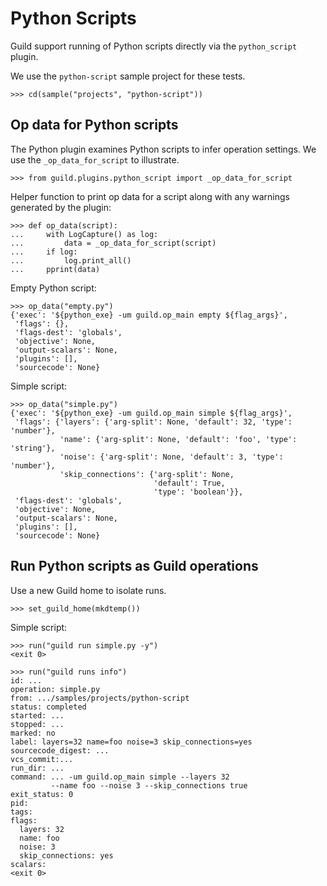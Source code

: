 # Python Scripts

Guild support running of Python scripts directly via the
`python_script` plugin.

We use the `python-script` sample project for these tests.

    >>> cd(sample("projects", "python-script"))

## Op data for Python scripts

The Python plugin examines Python scripts to infer operation
settings. We use the `_op_data_for_script` to illustrate.

    >>> from guild.plugins.python_script import _op_data_for_script

Helper function to print op data for a script along with any warnings
generated by the plugin:

    >>> def op_data(script):
    ...     with LogCapture() as log:
    ...         data = _op_data_for_script(script)
    ...     if log:
    ...         log.print_all()
    ...     pprint(data)

Empty Python script:

    >>> op_data("empty.py")
    {'exec': '${python_exe} -um guild.op_main empty ${flag_args}',
     'flags': {},
     'flags-dest': 'globals',
     'objective': None,
     'output-scalars': None,
     'plugins': [],
     'sourcecode': None}

Simple script:

    >>> op_data("simple.py")
    {'exec': '${python_exe} -um guild.op_main simple ${flag_args}',
     'flags': {'layers': {'arg-split': None, 'default': 32, 'type': 'number'},
               'name': {'arg-split': None, 'default': 'foo', 'type': 'string'},
               'noise': {'arg-split': None, 'default': 3, 'type': 'number'},
               'skip_connections': {'arg-split': None,
                                    'default': True,
                                    'type': 'boolean'}},
     'flags-dest': 'globals',
     'objective': None,
     'output-scalars': None,
     'plugins': [],
     'sourcecode': None}

## Run Python scripts as Guild operations

Use a new Guild home to isolate runs.

    >>> set_guild_home(mkdtemp())

Simple script:

    >>> run("guild run simple.py -y")
    <exit 0>

    >>> run("guild runs info")
    id: ...
    operation: simple.py
    from: .../samples/projects/python-script
    status: completed
    started: ...
    stopped: ...
    marked: no
    label: layers=32 name=foo noise=3 skip_connections=yes
    sourcecode_digest: ...
    vcs_commit:...
    run_dir: ...
    command: ... -um guild.op_main simple --layers 32
             --name foo --noise 3 --skip_connections true
    exit_status: 0
    pid:
    tags:
    flags:
      layers: 32
      name: foo
      noise: 3
      skip_connections: yes
    scalars:
    <exit 0>
